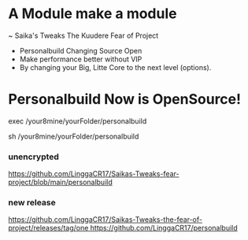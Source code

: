 # A Module make a module
~ Saika's Tweaks The Kuudere Fear of Project
- Personalbuild Changing Source Open
- Make performance better without VIP
- By changing your Big, Litte Core to the next level (options).

# Personalbuild Now is OpenSource!
exec /your8mine/yourFolder/personalbuild

sh /your8mine/yourFolder/personalbuild

### unencrypted ###
https://github.com/LinggaCR17/Saikas-Tweaks-fear-project/blob/main/personalbuild

### new release ###
[https://github.com/LinggaCR17/Saikas-Tweaks-the-fear-of-project/releases/tag/one
](https://github.com/LinggaCR17/personalbuild)https://github.com/LinggaCR17/personalbuild
